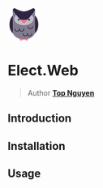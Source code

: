 ﻿![Logo](../../../Logo.png)
# Elect.Web
> Author [**Top Nguyen**](http://topnguyen.net)

## Introduction

## Installation

## Usage
